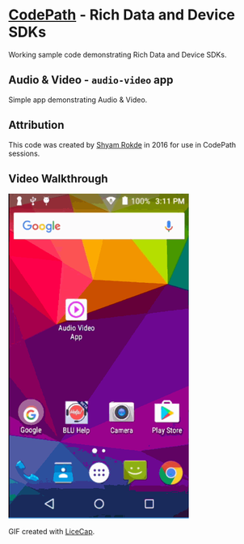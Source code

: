 # [CodePath](https://github.com/codepath) - Rich Data and Device SDKs

Working sample code demonstrating Rich Data and Device SDKs.

## Audio & Video - `audio-video` app

Simple app demonstrating Audio & Video.

## Attribution

This code was created by [Shyam Rokde](https://github.com/mysgithub) in 2016 for use in CodePath sessions.

## Video Walkthrough

<img src='./audio-video.gif' title='Video Walkthrough' width='' alt='Video Walkthrough' />

GIF created with [LiceCap](http://www.cockos.com/licecap/).